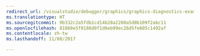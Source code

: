 ```yaml
---
redirect_url: /visualstudio/debugger/graphics/graphics-diagnostics-examples
ms.translationtype: HT
ms.sourcegitcommit: 9b332c2a5fdb1cd14b28a2280a5d0b109f2abc11
ms.openlocfilehash: 81868e5f0186d0f1d6eb99ec26d5fe605c1492af
ms.contentlocale: zh-tw
ms.lasthandoff: 11/08/2017

---
```

